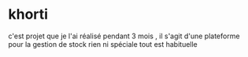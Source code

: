 # khorti
c'est projet que je l'ai réalisé pendant 3 mois , il s'agit d'une plateforme pour la gestion de stock 
rien ni spéciale tout est habituelle
